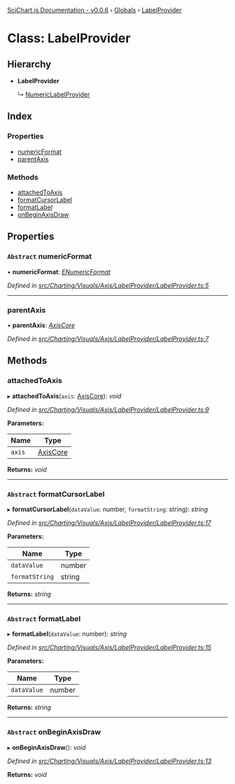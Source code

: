 [SciChart.js Documentation - v0.0.6](../README.md) › [Globals](../globals.md) › [LabelProvider](labelprovider.md)

# Class: LabelProvider

## Hierarchy

* **LabelProvider**

  ↳ [NumericLabelProvider](numericlabelprovider.md)

## Index

### Properties

* [numericFormat](labelprovider.md#abstract-numericformat)
* [parentAxis](labelprovider.md#parentaxis)

### Methods

* [attachedToAxis](labelprovider.md#attachedtoaxis)
* [formatCursorLabel](labelprovider.md#abstract-formatcursorlabel)
* [formatLabel](labelprovider.md#abstract-formatlabel)
* [onBeginAxisDraw](labelprovider.md#abstract-onbeginaxisdraw)

## Properties

### `Abstract` numericFormat

• **numericFormat**: *[ENumericFormat](../enums/enumericformat.md)*

*Defined in [src/Charting/Visuals/Axis/LabelProvider/LabelProvider.ts:5](https://github.com/ABTSoftware/SciChart.Dev/blob/ff9f38d289/Web/src/SciChart/src/Charting/Visuals/Axis/LabelProvider/LabelProvider.ts#L5)*

___

###  parentAxis

• **parentAxis**: *[AxisCore](axiscore.md)*

*Defined in [src/Charting/Visuals/Axis/LabelProvider/LabelProvider.ts:7](https://github.com/ABTSoftware/SciChart.Dev/blob/ff9f38d289/Web/src/SciChart/src/Charting/Visuals/Axis/LabelProvider/LabelProvider.ts#L7)*

## Methods

###  attachedToAxis

▸ **attachedToAxis**(`axis`: [AxisCore](axiscore.md)): *void*

*Defined in [src/Charting/Visuals/Axis/LabelProvider/LabelProvider.ts:9](https://github.com/ABTSoftware/SciChart.Dev/blob/ff9f38d289/Web/src/SciChart/src/Charting/Visuals/Axis/LabelProvider/LabelProvider.ts#L9)*

**Parameters:**

Name | Type |
------ | ------ |
`axis` | [AxisCore](axiscore.md) |

**Returns:** *void*

___

### `Abstract` formatCursorLabel

▸ **formatCursorLabel**(`dataValue`: number, `formatString`: string): *string*

*Defined in [src/Charting/Visuals/Axis/LabelProvider/LabelProvider.ts:17](https://github.com/ABTSoftware/SciChart.Dev/blob/ff9f38d289/Web/src/SciChart/src/Charting/Visuals/Axis/LabelProvider/LabelProvider.ts#L17)*

**Parameters:**

Name | Type |
------ | ------ |
`dataValue` | number |
`formatString` | string |

**Returns:** *string*

___

### `Abstract` formatLabel

▸ **formatLabel**(`dataValue`: number): *string*

*Defined in [src/Charting/Visuals/Axis/LabelProvider/LabelProvider.ts:15](https://github.com/ABTSoftware/SciChart.Dev/blob/ff9f38d289/Web/src/SciChart/src/Charting/Visuals/Axis/LabelProvider/LabelProvider.ts#L15)*

**Parameters:**

Name | Type |
------ | ------ |
`dataValue` | number |

**Returns:** *string*

___

### `Abstract` onBeginAxisDraw

▸ **onBeginAxisDraw**(): *void*

*Defined in [src/Charting/Visuals/Axis/LabelProvider/LabelProvider.ts:13](https://github.com/ABTSoftware/SciChart.Dev/blob/ff9f38d289/Web/src/SciChart/src/Charting/Visuals/Axis/LabelProvider/LabelProvider.ts#L13)*

**Returns:** *void*
